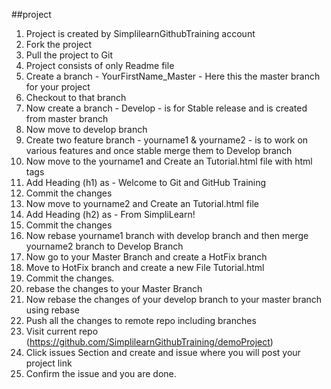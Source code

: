 ##project
1.	Project <name of the project> is created by SimplilearnGithubTraining account 
2.	Fork the project
3.	Pull the project to Git 
4.	Project consists of only Readme file
5.	Create a branch  - YourFirstName_Master - Here this the master branch for your project
6.	Checkout to that branch
7.	Now create a branch - Develop - is for Stable release and is created from master branch
8.	Now move to develop branch
9.	Create two feature branch - yourname1 & yourname2  -  is to work on various features and once stable merge them to Develop branch
10.	Now move to the yourname1 and Create an Tutorial.html file with html tags
11.	Add Heading (h1) as  -  Welcome to Git and GitHub Training
12.	Commit the changes
13.	Now move to yourname2 and Create an Tutorial.html file
14.	Add Heading (h2) as  -  From SimpliLearn!
15.	Commit the changes
16.	Now rebase yourname1 branch with develop branch and then merge yourname2 branch to Develop Branch
17.	Now go to your Master Branch and create a HotFix branch
18.	Move to HotFix branch and create a new File Tutorial.html
19.	Commit the changes.
20.	rebase the changes to your Master Branch
21.	Now rebase the changes of your develop branch to your master branch using rebase
22.	Push all the changes to remote repo including branches
23.	Visit current repo (https://github.com/SimplilearnGithubTraining/demoProject)
24.	Click issues Section and create and issue where you will post your project link
25.	Confirm the issue and you are done.
